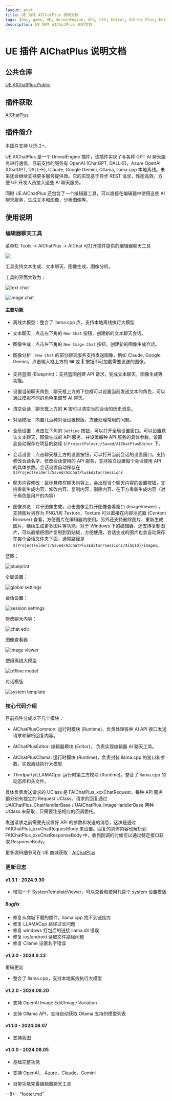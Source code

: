 ```yaml
---
layout: post
title: UE 插件 AIChatPlus 说明文档
tags: [dev, game, UE, UnreanEngine, UE4, UE5, Editor, Editor Plus, Editor Plugin, AI Chat, Chatbot, Image Generation, OpenAI, Azure, Claude, Gemini, Ollama]
description: UE 插件 AIChatPlus 说明文档
---
```

<meta property="og:title" content="UE 插件 AIChatPlus 说明文档" />

# UE 插件 AIChatPlus 说明文档

## 公共仓库

[UE.AIChatPlus.Public](https://github.com/disenone/UE.AIChatPlus.Public)

## 插件获取

[AIChatPlus](https://www.unrealengine.com/marketplace/zh-CN/product/aichatplus-ai-chat-integration-openai-azure-claude-gemini)

## 插件简介

本插件支持 UE5.2+。

UE.AIChatPlus 是一个 UnrealEngine 插件，该插件实现了与各种 GPT AI 聊天服务进行通信，目前支持的服务有 OpenAI (ChatGPT, DALL-E)，Azure OpenAI (ChatGPT, DALL-E), Claude, Google Gemini, Ollama, llama.cpp 本地离线。未来还会继续支持更多服务提供商。它的实现基于异步 REST 请求，性能高效，方便 UE 开发人员接入这些 AI 聊天服务。

同时 UE.AIChatPlus 还包含了一个编辑器工具，可以直接在编辑器中使用这些 AI 聊天服务，生成文本和图像，分析图像等。

## 使用说明

### 编辑器聊天工具

菜单栏 Tools -> AIChatPlus -> AIChat 可打开插件提供的编辑器聊天工具

![](assets/img/2024-ue-aichatplus/chat_tool3.png)


工具支持文本生成、文本聊天、图像生成，图像分析。

工具的界面大致为：

![text chat](assets/img/2024-ue-aichatplus/chat_tool2.png)

![image chat](assets/img/2024-ue-aichatplus/chat_tool.png)

#### 主要功能

* 离线大模型：整合了 llama.cpp 库，支持本地离线执行大模型

* 文本聊天：点击左下角的 `New Chat` 按钮，创建新的文本聊天会话。

* 图像生成：点击左下角的 `New Image Chat` 按钮，创建新的图像生成会话。

* 图像分析：`New Chat` 的部分聊天服务支持发送图像，例如 Claude, Google Gemini。点击输入框上方的 🖼️ 或 🎨 按钮即可加载需要发送的图像。

* 支持蓝图 (Blueprint)：支持蓝图创建 API 请求，完成文本聊天，图像生成等功能。

* 设置当前聊天角色：聊天框上方的下拉框可以设置当前发送文本的角色，可以通过模拟不同的角色来调节 AI 聊天。

* 清空会话：聊天框上方的 ❌ 按可以清空当前会话的历史消息。

* 对话模版：内置几百种对话设置模版，方便处理常用的问题。

* 全局设置：点击左下角的 `Setting` 按钮，可以打开全局设置窗口。可以设置默认文本聊天，图像生成的 API 服务，并设置每种 API 服务的具体参数。设置会自动保存在项目的路径 `$(ProjectFolder)/Saved/AIChatPlusEditor` 下。

* 会话设置：点击聊天框上方的设置按钮，可以打开当前会话的设置窗口。支持修改会话名字，修改会话使用的 API 服务，支持独立设置每个会话使用 API 的具体参数。会话设置自动保存在 `$(ProjectFolder)/Saved/AIChatPlusEditor/Sessions`

* 聊天内容修改：鼠标悬停在聊天内容上，会出现当个聊天内容的设置按钮，支持重新生成内容、修改内容、复制内容、删除内容、在下方重新生成内容（对于角色是用户的内容）

* 图像浏览：对于图像生成，点击图像会打开图像查看窗口 (ImageViewer) ，支持图片另存为 PNG/UE Texture，Texture 可以直接在内容浏览器 (Content Browser) 查看，方便图片在编辑器内使用。另外还支持删除图片、重新生成图片、继续生成更多图片等功能。对于 Windows 下的编辑器，还支持复制图片，可以直接把图片复制到剪贴板，方便使用。会话生成的图片也会自动保存在每个会话文件夹下面，通常路径是 `$(ProjectFolder)/Saved/AIChatPlusEditor/Sessions/${GUID}/images`。

蓝图：

![blueprint](assets/img/2024-ue-aichatplus/blueprint.png)

全局设置：

![global settings](assets/img/2024-ue-aichatplus/global_setting.png)

会话设置：

![session settings](assets/img/2024-ue-aichatplus/session_setting.png)

修改聊天内容：

![chat edit](assets/img/2024-ue-aichatplus/chat_edit.png)

图像查看器：

![image viewer](assets/img/2024-ue-aichatplus/image_viewer.png)

使用离线大模型

![offline model](assets/img/2024-ue-aichatplus/offline_model.png)

对话模版

![system template](assets/img/2024-ue-aichatplus/system_template.png)

### 核心代码介绍

目前插件分成以下几个模块：

* AIChatPlusCommon: 运行时模块 (Runtime)，负责处理各种 AI API 接口发送请求和解析回复内容。

* AIChatPlusEditor: 编辑器模块 (Editor)， 负责实现编辑器 AI 聊天工具。

* AIChatPlusCllama: 运行时模块 (Runtime)，负责封装 llama.cpp 的接口和参数，实现离线执行大模型

* Thirdparty/LLAMACpp: 运行时第三方模块 (Runtime)，整合了 llama.cpp 的动态库和头文件。

具体负责发送请求的 UClass 是 FAIChatPlus_xxxChatRequest，每种 API 服务都分别有独立的 Request UClass。请求的回复通过 UAIChatPlus_ChatHandlerBase / UAIChatPlus_ImageHandlerBase 两种 UClass 来获取，只需要注册相应的回调委托。

发送请求之前需要先设置好 API 的参数和发送的消息，这块是通过 FAIChatPlus_xxxChatRequestBody 来设置。回复的具体内容也解析到 FAIChatPlus_xxxChatResponseBody 中，收到回调的时候可以通过特定接口获取 ResponseBody。

更多源码细节可在 UE 商城获取：[AIChatPlus](https://www.unrealengine.com/marketplace/zh-CN/product/aichatplus-ai-chat-integration-openai-azure-claude-gemini)


### 更新日志

#### v1.3.1 - 2024.9.30

* 增加一个 SystemTemplateViewer，可以查看和使用几百个 system 设置模版

##### Bugfix

* 修复从商城下载的插件，llama.cpp 找不到链接库
* 修复 LLAMACpp 路径过长问题
* 修复 windows 打包后的链接 llama.dll 错误
* 修复 ios/android 读取文件路径问题
* 修复 Cllame 设置名字错误

#### v1.3.0 - 2024.9.23

重磅更新

* 整合了 llama.cpp，支持本地离线执行大模型

#### v1.2.0 - 2024.08.20

* 支持 OpenAI Image Edit/Image Variation

* 支持 Ollama API，支持自动获取 Ollama 支持的模型列表

#### v1.1.0 - 2024.08.07

* 支持蓝图

#### v1.0.0 - 2024.08.05

* 基础完整功能

* 支持 OpenAI， Azure，Claude，Gemini

* 自带功能完善编辑器聊天工具

--8<-- "footer.md"
